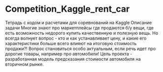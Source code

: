 # Competition_Kaggle_rent_car
Тетрадь с кодом и расчетами для соревнований на Kaggle
Описание задачи
Многие знают про маркетплейсы где продаются б/у вещи, где есть возможность недорого купить качественную и полезную вещь. Но всегда волнует вопрос - кто и как устанавливает цену, и какие его характеристики больше всего влияют на итоговую стоимость продажи?! Вопрос становиться особо актуальным, если речь идет про дорогие товары, например про автомобили!
Цель проекта - разработанная модель предсказания стоимости автомобиля на вторичном рынке.
